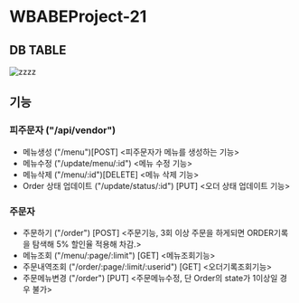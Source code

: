 # WBABEProject-21


## DB TABLE
![zzzz](https://user-images.githubusercontent.com/66409384/209439570-48e15c71-255d-42ea-9990-df93014cd166.png)


## 기능

### 피주문자 ("/api/vendor")
- 메뉴생성 ("/menu")[POST] <피주문자가 메뉴를 생성하는 기능>
- 메뉴수정 ("/update/menu/:id") <메뉴 수정 기능> 
- 메뉴삭제 ("/menu/:id")[DELETE] <메뉴 삭제 기능>
- Order 상태 업데이트 ("/update/status/:id") [PUT] <오더 상태 업데이트 기능>

### 주문자
- 주문하기 ("/order") [POST] <주문기능, 3회 이상 주문을 하게되면 ORDER기록을 탐색해 5% 할인율 적용해 차감.>
- 메뉴조회 ("/menu/:page/:limit") [GET] <메뉴조회기능> 
- 주문내역조회 ("/order/:page/:limit/:userid") [GET] <오더기록조회기능>
- 주문메뉴변경 ("/order") [PUT] <주문메뉴수정, 단 Order의 state가 1이상일 경우 불가>

